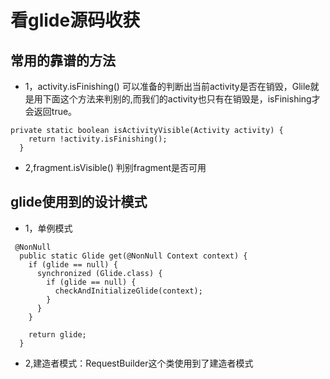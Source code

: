 # 看glide源码收获

## 常用的靠谱的方法
- 1，activity.isFinishing()
 可以准备的判断出当前activity是否在销毁，Glile就是用下面这个方法来判别的,而我们的activity也只有在销毁是，isFinishing才会返回true。
 ```
 private static boolean isActivityVisible(Activity activity) {
     return !activity.isFinishing();
   }
 ```
 - 2,fragment.isVisible()
 判别fragment是否可用
 
 
 
## glide使用到的设计模式
- 1，单例模式
```
 @NonNull
  public static Glide get(@NonNull Context context) {
    if (glide == null) {
      synchronized (Glide.class) {
        if (glide == null) {
          checkAndInitializeGlide(context);
        }
      }
    }

    return glide;
  }
```
- 2,建造者模式：RequestBuilder这个类使用到了建造者模式